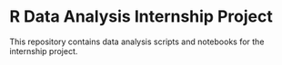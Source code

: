 # R Data Analysis Internship Project
This repository contains data analysis scripts and notebooks for the internship project.
